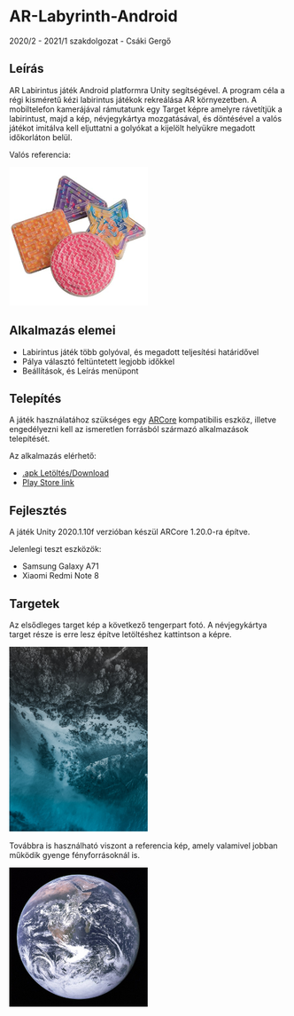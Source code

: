 # AR-Labyrinth-Android
 2020/2 - 2021/1 szakdolgozat - Csáki Gergő

## Leírás
AR Labirintus játék Android platformra Unity segítségével. A program céla a régi kisméretű kézi labirintus játékok rekreálása AR környezetben. A mobiltelefon kamerájával rámutatunk egy Target képre amelyre rávetítjük a labirintust, majd a kép, névjegykártya mozgatásával, és döntésével a valós játékot imitálva kell eljuttatni a golyókat a kijelölt helyükre megadott időkorláton belül.

Valós referencia:

<p float="left">
 <img src="Assets/Target/Reference/814dTEjJT2L._SX425_.jpg" width="250">
</p>

## Alkalmazás elemei
* Labirintus játék több golyóval, és megadott teljesítési határidővel
* Pálya választó feltüntetett legjobb időkkel
* Beállítások, és Leírás menüpont

## Telepítés
 A játék használatához szükséges egy [ARCore](https://developers.google.com/ar/discover/supported-devices) kompatibilis eszköz, illetve engedélyezni kell az ismeretlen forrásból származó alkalmazások telepítését.
 
 Az alkalmazás elérhető: 
 * [.apk Letöltés/Download](https://github.com/Csaki95/AR-Labirinth-2019-Android/raw/master/Builds/AR%20Labyrinth.apk)
 * [Play Store link](https://play.google.com/store/apps/details?id=com.AteYourGame.ARLabyrinth)
 
 ## Fejlesztés
 A játék Unity 2020.1.10f verzióban készül ARCore 1.20.0-ra építve.
 
 Jelenlegi teszt eszközök:
 * Samsung Galaxy A71
 * Xiaomi Redmi Note 8
 
 ## Targetek
 
 Az elsődleges target kép a következő tengerpart fotó. A névjegykártya target része is erre lesz építve letöltéshez kattintson a képre.
 
 <img src="Assets/Target/nature-4785780_1920.jpg" width="250">
 
 Továbbra is használható viszont a referencia kép, amely valamivel jobban működik gyenge fényforrásoknál is.
 
 <img src="Assets/Target/augmented-images-earth.jpg" width="250">
 
